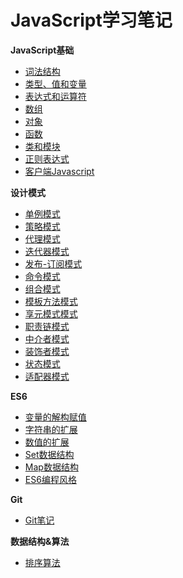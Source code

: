 
# JavaScript学习笔记

**JavaScript基础**
* [词法结构](JavaScript基础/词法结构.md)
* [类型、值和变量](JavaScript基础/类型、值和变量.md)
* [表达式和运算符](JavaScript基础/表达式和运算符.md)
* [数组](JavaScript基础/数组.md)
* [对象](JavaScript基础/对象.md)
* [函数](JavaScript基础/函数.md)
* [类和模块](JavaScript基础/类和模块.md)
* [正则表达式](JavaScript基础/正则表达式.md)
* [客户端Javascript](JavaScript基础/客户端Javascript.md)

**设计模式**
* [单例模式](设计模式/单例模式.md)
* [策略模式](设计模式/策略模式.md)
* [代理模式](设计模式/代理模式.md)
* [迭代器模式](设计模式/迭代器模式.md)
* [发布-订阅模式](设计模式/发布-订阅模式.md)
* [命令模式](设计模式/命令模式.md)
* [组合模式](设计模式/组合模式.md)
* [模板方法模式](设计模式/模板方法模式.md)
* [享元模式模式](设计模式/享元模式模式.md)
* [职责链模式](设计模式/职责链模式.md)
* [中介者模式](设计模式/中介者模式.md)
* [装饰者模式](设计模式/装饰者模式.md)
* [状态模式](设计模式/状态模式.md)
* [适配器模式](设计模式/适配器模式.md)

**ES6**
* [变量的解构赋值](ES6/变量的解构赋值.md)
* [字符串的扩展](ES6/字符串的扩展.md)
* [数值的扩展](ES6/数值的扩展.md)
* [Set数据结构](ES6/Set数据结构.md)
* [Map数据结构](ES6/Map数据结构.md)
* [ES6编程风格](ES6/ES6编程风格.md)

**Git**
* [Git笔记](Git/Git笔记.md)

**数据结构&算法**
* [排序算法](数据结构&算法/排序算法.md)
